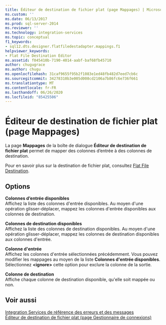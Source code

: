```yaml
---
title: Éditeur de destination de fichier plat (page Mappages) | Microsoft Docs
ms.custom: ''
ms.date: 06/13/2017
ms.prod: sql-server-2014
ms.reviewer: ''
ms.technology: integration-services
ms.topic: conceptual
f1_keywords:
- sql12.dts.designer.flatfiledestadapter.mappings.f1
helpviewer_keywords:
- Flat File Destination Editor
ms.assetid: f045410b-7190-4014-aabf-baf68fb45710
author: chugugrace
ms.author: chugu
ms.openlocfilehash: 31caf9655f95b2f1083e1ed48fb482d7eed7cb6c
ms.sourcegitcommit: 34278310b3e005d008cd2106a7b86fc6e736f661
ms.translationtype: MT
ms.contentlocale: fr-FR
ms.lasthandoff: 06/26/2020
ms.locfileid: "85425506"
---
```

# <a name="flat-file-destination-editor-mappings-page"></a>Éditeur de destination de fichier plat (page Mappages)
  La page **Mappages** de la boîte de dialogue **Éditeur de destination de fichier plat** permet de mapper des colonnes d’entrée à des colonnes de destination.  
  
 Pour en savoir plus sur la destination de fichier plat, consultez [Flat File Destination](data-flow/flat-file-destination.md).  
  
## <a name="options"></a>Options  
 **Colonnes d’entrée disponibles**  
 Affichez la liste des colonnes d'entrée disponibles. Au moyen d'une opération glisser-déplacer, mappez les colonnes d'entrée disponibles aux colonnes de destination.  
  
 **Colonnes de destination disponibles**  
 Affichez la liste des colonnes de destination disponibles. Au moyen d'une opération glisser-déplacer, mappez les colonnes de destination disponibles aux colonnes d'entrée.  
  
 **Colonne d'entrée**  
 Affichez les colonnes d'entrée sélectionnées précédemment. Vous pouvez modifier les mappages au moyen de la liste **Colonnes d'entrée disponibles**. Sélectionnez **\<ignore>** cette option pour exclure la colonne de la sortie.  
  
 **Colonne de destination**  
 Affiche chaque colonne de destination disponible, qu'elle soit mappée ou non.  
  
## <a name="see-also"></a>Voir aussi  
 [Integration Services de référence des erreurs et des messages](../../2014/integration-services/integration-services-error-and-message-reference.md)   
 [Éditeur de destination de fichier plat &#40;page Gestionnaire de connexions&#41;](../../2014/integration-services/flat-file-destination-editor-connection-manager-page.md)  
  
  
